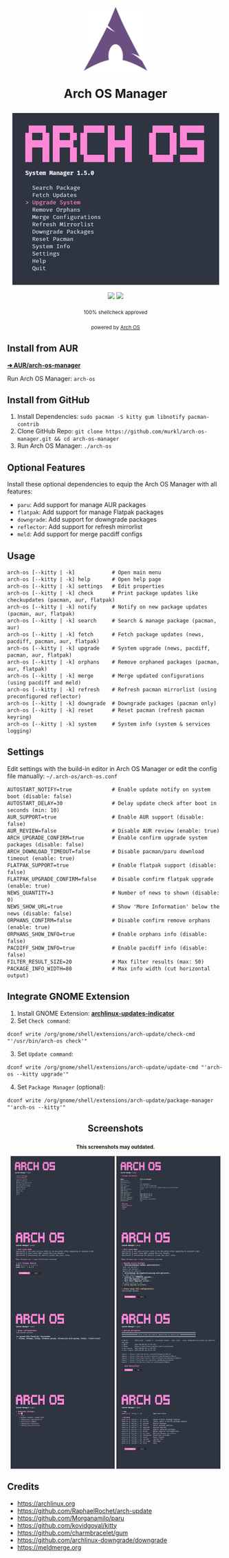 <div align="center">
  <h1>
    <img src="./logo.svg" width="150" height="150">
    <p><b>Arch OS Manager</b></p>
  </h1>
</div>

<div align="center">
  <p><img src="./screenshots/arch-os-manager.png"></p>
  <p>
    <img src="https://img.shields.io/badge/MAINTAINED-YES-green?style=for-the-badge">
    <img src="https://img.shields.io/badge/License-GPL_v2-blue?style=for-the-badge">
  </p>
  <p><sub>100% shellcheck approved</sub></p>
  <p><sub>powered by <a href="https://github.com/murkl/arch-os">Arch OS</a></sub></p>
</div>

## Install from AUR

**[➜ AUR/arch-os-manager](https://aur.archlinux.org/packages/arch-os-manager)**

Run Arch OS Manager: `arch-os`

## Install from GitHub

1. Install Dependencies: `sudo pacman -S kitty gum libnotify pacman-contrib
`
2. Clone GitHub Repo: `git clone https://github.com/murkl/arch-os-manager.git && cd arch-os-manager`
3. Run Arch OS Manager: `./arch-os`

## Optional Features

Install these optional dependencies to equip the Arch OS Manager with all features:

- `paru`: Add support for manage AUR packages
- `flatpak`: Add support for manage Flatpak packages
- `downgrade`: Add support for downgrade packages
- `reflector`: Add support for refresh mirrorlist
- `meld`: Add support for merge pacdiff configs

## Usage

```
arch-os [--kitty | -k]            # Open main menu
arch-os [--kitty | -k] help       # Open help page
arch-os [--kitty | -k] settings   # Edit properties
arch-os [--kitty | -k] check      # Print package updates like checkupdates (pacman, aur, flatpak)
arch-os [--kitty | -k] notify     # Notify on new package updates (pacman, aur, flatpak)
arch-os [--kitty | -k] search     # Search & manage package (pacman, aur)
arch-os [--kitty | -k] fetch      # Fetch package updates (news, pacdiff, pacman, aur, flatpak)
arch-os [--kitty | -k] upgrade    # System upgrade (news, pacdiff, pacman, aur, flatpak)
arch-os [--kitty | -k] orphans    # Remove orphaned packages (pacman, aur, flatpak)
arch-os [--kitty | -k] merge      # Merge updated configurations (using pacdiff and meld)
arch-os [--kitty | -k] refresh    # Refresh pacman mirrorlist (using preconfigured reflector)
arch-os [--kitty | -k] downgrade  # Downgrade packages (pacman only)
arch-os [--kitty | -k] reset      # Reset pacman (refresh pacman keyring)
arch-os [--kitty | -k] system     # System info (system & services logging)
```

## Settings

Edit settings with the build-in editor in Arch OS Manager or edit the config file manually: `~/.arch-os/arch-os.conf`

```
AUTOSTART_NOTIFY=true             # Enable update notify on system boot (disable: false)
AUTOSTART_DELAY=30                # Delay update check after boot in seconds (min: 10)
AUR_SUPPORT=true                  # Enable AUR support (disable: false)
AUR_REVIEW=false                  # Disable AUR review (enable: true)
ARCH_UPGRADE_CONFIRM=true         # Enable confirm upgrade system packages (disable: false)
ARCH_DOWNLOAD_TIMEOUT=false       # Disable pacman/paru download timeout (enable: true)
FLATPAK_SUPPORT=true              # Enable flatpak support (disable: false)
FLATPAK_UPGRADE_CONFIRM=false     # Disable confirm flatpak upgrade (enable: true)
NEWS_QUANTITY=3                   # Number of news to shown (disable: 0)
NEWS_SHOW_URL=true                # Show 'More Information' below the news (disable: false)
ORPHANS_CONFIRM=false             # Disable confirm remove orphans (enable: true)
ORPHANS_SHOW_INFO=true            # Enable orphans info (disable: false)
PACDIFF_SHOW_INFO=true            # Enable pacdiff info (disable: false)
FILTER_RESULT_SIZE=20             # Max filter results (max: 50)
PACKAGE_INFO_WIDTH=80             # Max info width (cut horizontal output)
```

## Integrate GNOME Extension

1. Install GNOME Extension: **[archlinux-updates-indicator](https://extensions.gnome.org/extension/1010/)**
2. Set `Check command`:

```
dconf write /org/gnome/shell/extensions/arch-update/check-cmd "'/usr/bin/arch-os check'"
```

3. Set `Update command`:

```
dconf write /org/gnome/shell/extensions/arch-update/update-cmd "'arch-os --kitty upgrade'"
```

4. Set `Package Manager` (optional):

```
dconf write /org/gnome/shell/extensions/arch-update/package-manager "'arch-os --kitty'"
```

<div align="center">

## Screenshots

<sub><b>This screenshots may outdated.</b></sub>

<img width="48%" style="vertical-align: top;" src="./screenshots/main.png">
<img width="48%" style="vertical-align: top;" src="./screenshots/search.png">
<img width="48%" style="vertical-align: top;" src="./screenshots/fetch.png">
<img width="48%" style="vertical-align: top;" src="./screenshots/upgrade.png">
<img width="48%" style="vertical-align: top;" src="./screenshots/merge.png">
<img width="48%" style="vertical-align: top;" src="./screenshots/refresh.png">
<img width="48%" style="vertical-align: top;" src="./screenshots/downgrade.png">
<img width="48%" style="vertical-align: top;" src="./screenshots/help.png">

</div>

## Credits

- https://archlinux.org
- https://github.com/RaphaelRochet/arch-update
- https://github.com/Morganamilo/paru
- https://github.com/kovidgoyal/kitty
- https://github.com/charmbracelet/gum
- https://github.com/archlinux-downgrade/downgrade
- https://meldmerge.org
